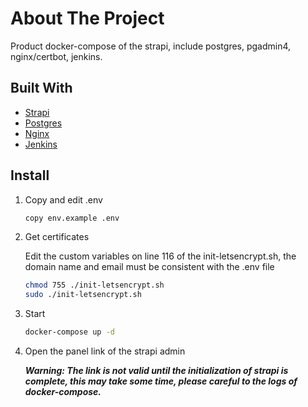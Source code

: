 # About The Project

Product docker-compose of the strapi, include postgres, pgadmin4, nginx/certbot, jenkins.

## Built With

* [Strapi](https://strapi.io/)
* [Postgres](https://www.postgresql.org/)
* [Nginx](https://www.nginx.com/)
* [Jenkins](https://www.jenkins.io/)

## Install

1. Copy and edit .env

   ```sh
   copy env.example .env
   ```

2. Get certificates

   Edit the custom variables on line 116 of the init-letsencrypt.sh, the domain name and email must be consistent with the .env file

   ```sh
   chmod 755 ./init-letsencrypt.sh
   sudo ./init-letsencrypt.sh
   ```

3. Start

   ```sh
   docker-compose up -d
   ```

4. Open the panel link of the strapi admin

   ***Warning:
      The link is not valid until the initialization of strapi is complete,
      this may take some time,
      please careful to the logs of docker-compose.***
